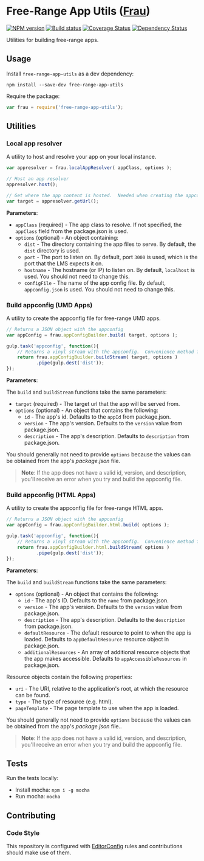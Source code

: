 # Free-Range App Utils ([Frau](http://en.wiktionary.org/wiki/Frau))
[![NPM version][npm-image]][npm-url]
[![Build status][ci-image]][ci-url]
[![Coverage Status][coverage-image]][coverage-url]
[![Dependency Status][dependencies-image]][dependencies-url]

Utilities for building free-range apps.

## Usage

Install `free-range-app-utils` as a dev dependency:

```shell
npm install --save-dev free-range-app-utils
```

Require the package:

```javascript
var frau = require('free-range-app-utils');
```

## Utilities

### Local app resolver
A utility to host and resolve your app on your local instance.

```javascript
var appresolver = frau.localAppResolver( appClass, options );

// Host an app resolver
appresolver.host();

// Get where the app content is hosted.  Needed when creating the appconfig.
var target = appresolver.getUrl();
```

**Parameters**:

- `appClass` (required) - The app class to resolve.  If not specified, the `appClass` field from the package.json is used.
- `options` (optional) - An object containing:
  - `dist` - The directory containing the app files to serve.  By default, the `dist` directory is used.
  - `port` - The port to listen on.  By default, port `3000` is used, which is the port that the LMS expects it on.
  - `hostname` - The hostname (or IP) to listen on. By default, `localhost` is used.  You should not need to change this.
  - `configFile` - The name of the app config file.  By default, `appconfig.json` is used.  You should not need to change this.

### Build appconfig (UMD Apps)
A utility to create the appconfig file for free-range UMD apps.

```javascript
// Returns a JSON object with the appconfig
var appConfig = frau.appConfigBuilder.build( target, options );
```

```javascript
gulp.task('appconfig', function(){
    // Returns a vinyl stream with the appconfig.  Convenience method for use with gulp.
    return frau.appConfigBuilder.buildStream( target, options )
           .pipe(gulp.dest('dist'));
});
```

**Parameters**:

The `build` and `buildStream` functions take the same parameters:

- `target` (required) - The target url that the app will be served from.
- `options` (optional) - An object that contains the following:
  - `id` - The app's id.  Defaults to the `appId` from package.json.
  - `version` - The app's version.  Defaults to the `version` value from package.json.
  - `description` - The app's description.  Defaults to `description` from package.json.

You should generally not need to provide `options` because the values can be obtained from the app's *package.json* file.

> **Note**: If the app does not have a valid id, version, and description, you'll receive an error when you try and build the appconfig file.

### Build appconfig (HTML Apps)
A utility to create the appconfig file for free-range HTML apps.

```javascript
// Returns a JSON object with the appconfig
var appConfig = frau.appConfigBuilder.html.build( options );
```

```javascript
gulp.task('appconfig', function(){
    // Returns a vinyl stream with the appconfig.  Convenience method for use with gulp.
    return frau.appConfigBuilder.html.buildStream( options )
           .pipe(gulp.dest('dist'));
});
```

**Parameters**:

The `build` and `buildStream` functions take the same parameters:

- `options` (optional) - An object that contains the following:
  - `id` - The app's ID.  Defaults to the `name` from package.json.
  - `version` - The app's version.  Defaults to the `version` value from package.json.
  - `description` - The app's description.  Defaults to the `description` from package.json.
  - `defaultResource` - The default resource to point to when the app is loaded. Defaults to `appDefaultResource` resource object in package.json.
  - `additionalResources` - An array of additional resource objects that the app makes accessible. Defaults to `appAccessibleResources` in package.json.

Resource objects contain the following properties:

- `uri` - The URI, relative to the application's root, at which the resource can be found.
- `type` - The type of resource (e.g. html).
- `pageTemplate` - The page template to use when the app is loaded.

You should generally not need to provide `options` because the values can be obtained from the app's *package.json* file..

> **Note**: If the app does not have a valid id, version, and description, you'll receive an error when you try and build the appconfig file.

## Tests

Run the tests locally:

- Install mocha: `npm i -g mocha`
- Run mocha: `mocha`

## Contributing

### Code Style

This repository is configured with [EditorConfig](http://editorconfig.org) rules and contributions should make use of them.

[npm-url]: https://www.npmjs.org/package/free-range-app-utils
[npm-image]: https://img.shields.io/npm/v/free-range-app-utils.svg
[ci-url]: https://travis-ci.org/Brightspace/free-range-app-utils
[ci-image]: https://travis-ci.org/Brightspace/free-range-app-utils.svg?branch=master
[coverage-url]: https://coveralls.io/r/Brightspace/free-range-app-utils?branch=master
[coverage-image]: https://img.shields.io/coveralls/Brightspace/free-range-app-utils.svg
[dependencies-url]: https://david-dm.org/brightspace/free-range-app-utils
[dependencies-image]: https://img.shields.io/david/Brightspace/free-range-app-utils.svg
